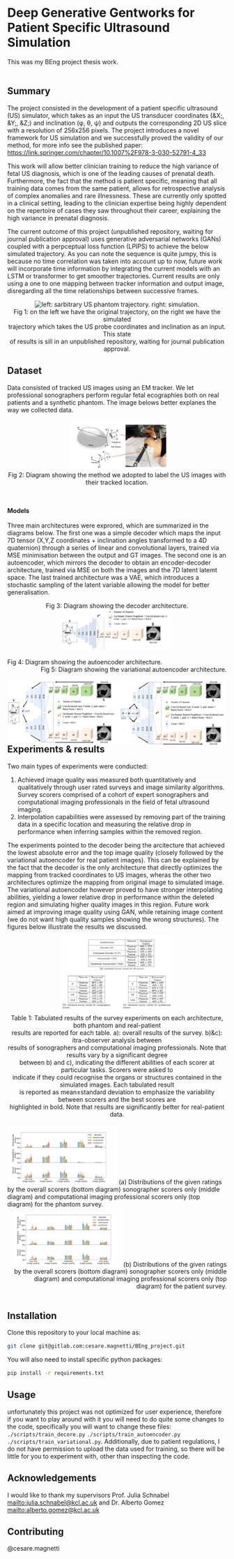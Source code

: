 # Deep Generative Gentworks for Patient Specific Ultrasound Simulation

This was my BEng project thesis work.<br><br>

## Summary
The project consisted in the development of a patient specific ultrasound (US) simulator, which takes as an input the US transducer coordinates (&X;, &Y;, &Z;) and inclination (&phi;, &theta;, &psi;) and outputs the corresponding 2D US slice with a resolution of 256x256 pixels. The project introduces a novel framework for US simulation and we successfully proved the validity of our method, for more info see the published paper: https://link.springer.com/chapter/10.1007%2F978-3-030-52791-4_33 <br>

This work will allow better clinician training to reduce the high variance of fetal US diagnosis, which is one of the leading causes of prenatal death. Furthermore, the fact that the method is patient specific, meaning that all training data comes from the same patient, allows for retrospective analysis of complex anomalies and rare illnessness. These are currently only spotted in a clinical setting, leading to the clinician expertise being highly dependent on the repertoire of cases they saw throughout their career, explaining the high variance in prenatal diagnosis.<br>

The current outcome of this project (unpublished repository, waiting for journal publication approval) uses generative adversarial networks (GANs) coupled with a perpceptual loss function (LPIPS) to achieve the below simulated trajectory. As you can note the sequence is quite jumpy, this is because no time correlation was taken into account up to now, future work will incorporate time information by integrating the current models with an LSTM or transformer to get smoother trajectories. Current results are only using a one to one mapping between tracker information and output image, disregarding all the time relationships between successive frames.

<div align="center">
    <img width="40%" src="readme_images/readme_trajectory.gif", alt="left: sarbitrary US phantom trajectory. right: simulation."
	title="left: sarbitrary US phantom trajectory. right: simulation." ><br>
	Fig 1: on the left we have the original trajectory, on the right we have the simulated<br>
	trajectory which takes the US probe coordinates and inclination as an input. This state<br>
	of results is sill in an unpublished repository, waiting for journal publication approval. <br>
</div>

## Dataset
Data consisted of tracked US images using an EM tracker. We let professional sonographers perform regular fetal ecographies both on real patients and a synthetic phantom. The image belows better explanes the way we collected data.

<div align="center">
    <img width="45%" src="readme_images/EM_system.png" alt="dataset acquisition"
	title="dataset acquisition"><br>
	Fig 2: Diagram showing the method we adopted to label the US images with their tracked location.
</div><br><br>

**Models**<br><br>
Three main architectures were exprored, which are summarized in the diagrams below. The first one was a simple decoder which maps the input 7D tensor (X,Y,Z coordinates + inclination angles transformed to a 4D quaternion) through a series of linear and convolutional layers, trained via MSE minimisation between the output and GT images. The second one is an autoencoder, which mirrors the decoder to obtain an encoder-decoder architecture, trained via MSE on both the images and the 7D latent latemt space. The last trained architecture was a VAE, which introduces a stochastic sampling of the latent variable allowing the model for better generalisation.
<div align="center" witdh="50%">
	Fig 3: Diagram showing the decoder architecture.<br>
	<img width="50%" src="readme_images/decoder.png" alt="decoder"
	title="decoder" >	
</div><br>

<div align="left" witdh="50%">
	Fig 4: Diagram showing the autoencoder architecture.
</div>
<div align="right" witdh="50%">
	Fig 5: Diagram showing the variational autoencoder architecture.
</div>
<br>
<img align="left" width="50%" src="readme_images/autoencoder.png" alt="autoencoder"
title="autoencoder">
<img align="right" width="50%" src="readme_images/variational_autoencoder.png" alt="variational autoencoder"
title="variational autoencoder">

## Experiments & results

Two main types of experiments were conducted:

1. Achieved image quality was measured both quantitatively and qualitatively through user rated surveys and image similarity algorithms. Survey scorers comprised of a cohort of expert sonographers and computational imaging professionals in the field of fetal ultrasound imaging.
2. Interpolation capabilities were assessed by removing part of the training data in a specific location and measuring the relative drop in performance when inferring samples within the removed region.

The experiments pointed to the decoder being the arcitecture that achieved the lowest absolute error and the top image quality (closely followed by the variational autoencoder for real patient images). This can be explained by the fact that the decoder is the only architecture that directly optimizes the mapping from tracked coordinates to US images, wheras the other two architectures optimize the mapping from original image to simulated image. The variational autoencoder however proved to have stronger interpolating abilities, yielding a lower relative drop in performance within the deleted region and simulating higher quality images in this region. Future work aimed at improving image quality using GAN, while retaining image content (we do not want high quality samples showing the wrong structures). The figures below illustrate the results we discussed.

<div align="center" witdh="70%">
	<img width="50%" src="readme_images/tabled_results.png" alt="qualitative results"
	title="qualitative results"><br>
	Table 1: Tabulated results of the survey experiments on each architecture, both phantom and real-patient<br>
	results are reported for each table. a): overall results of the survey. b)&c): itra-observer analysis between<br>
	results of sonographers and computational imaging professionals. Note that results vary by a significant degree <br>
	between b) and c), indicating the different abilities of each scorer at particular tasks. Scorers were asked to <br>
	indicate if they could recognise the organs or structures contained in the simulated images. Each tabulated result <br>
	is reported as mean±standard deviation to emphasize the variability between scorers and the best scores are<br>
	highlighted in bold. Note that results are significantly better for real-patient data.<br>
</div><br>

<div align="left" witdh="50%">
	<img width="50%" src="readme_images/survey_results_phantom.png" alt="qualitative results"
	title="qualitative results">
	(a) Distributions of the given ratings by the overall scorers (bottom diagram) sonographer
	scorers only (middle diagram) and computational imaging professional scorers only (top diagram)
	for the phantom survey.
</div>
<div align="right" witdh="50%">
	<img width="50%" src="readme_images/survey_results_patient.png" alt="qualitative results"
	title="qualitative results">
	(b) Distributions of the given ratings by the overall scorers (bottom diagram) sonographer scorers
	only (middle diagram) and computational imaging professional scorers only (top diagram) for the
	patient survey.
</div><br>





## Installation

Clone this repository to your local machine as:

```bash
git clone git@gitlab.com:cesare.magnetti/BEng_project.git
```

You will also need to install specific python packages:

```bash
pip install -r requirements.txt
```

## Usage

unfortunately this project was not optimized for user experience, therefore if you want to play around with it you will need to do quite some changes to the code, specifically you will want to change these files: ```./scripts/train_decore.py``` ```./scripts/train_autoencoder.py``` ```./scripts/train_variational.py```. Additionally, due to patient regulations, I do not have permission to upload the data used for training, so there will be little for you to experiment with, other than inspecting the code.

## Acknowledgements
I would like to thank my supervisors Prof. Julia Schnabel <mailto:julia.schnabel@kcl.ac.uk> and Dr. Alberto Gomez <mailto:alberto.gomez@kcl.ac.uk>

## Contributing
@cesare.magnetti

